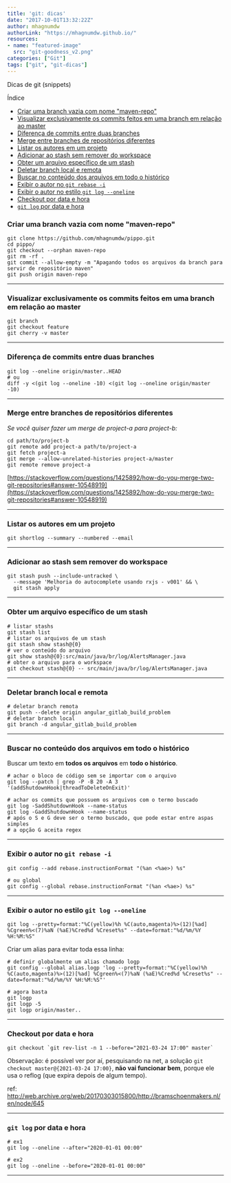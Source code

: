 ```yaml
---
title: 'git: dicas'
date: "2017-10-01T13:32:22Z"
author: mhagnumdw
authorLink: "https://mhagnumdw.github.io/"
resources:
- name: "featured-image"
  src: "git-goodness_v2.png"
categories: ["Git"]
tags: ["git", "git-dicas"]
---
```


Dicas de git (snippets)

<!--more-->

Índice

- [Criar uma branch vazia com nome "maven-repo"](#criar-uma-branch-vazia-com-nome-maven-repo)
- [Visualizar exclusivamente os commits feitos em uma branch em relação ao master](#visualizar-exclusivamente-os-commits-feitos-em-uma-branch-em-relação-ao-master)
- [Diferença de commits entre duas branches](#diferença-de-commits-entre-duas-branches)
- [Merge entre branches de repositórios diferentes](#merge-entre-branches-de-repositórios-diferentes)
- [Listar os autores em um projeto](#listar-os-autores-em-um-projeto)
- [Adicionar ao stash sem remover do workspace](#adicionar-ao-stash-sem-remover-do-workspace)
- [Obter um arquivo específico de um stash](#obter-um-arquivo-específico-de-um-stash)
- [Deletar branch local e remota](#deletar-branch-local-e-remota)
- [Buscar no conteúdo dos arquivos em todo o histórico](#buscar-no-conteúdo-dos-arquivos-em-todo-o-histórico)
- [Exibir o autor no `git rebase -i`](#exibir-o-autor-no-git-rebase--i)
- [Exibir o autor no estilo `git log --oneline`](#exibir-o-autor-no-estilo-git-log---oneline)
- [Checkout por data e hora](#checkout-por-data-e-hora)
- [`git log` por data e hora](#git-log-por-data-e-hora)

### Criar uma branch vazia com nome "maven-repo"

```shell
git clone https://github.com/mhagnumdw/pippo.git
cd pippo/
git checkout --orphan maven-repo
git rm -rf .
git commit --allow-empty -m "Apagando todos os arquivos da branch para servir de repositório maven"
git push origin maven-repo
```

* * *

### Visualizar exclusivamente os commits feitos em uma branch em relação ao master

```shell
git branch
git checkout feature
git cherry -v master
```

* * *

### Diferença de commits entre duas branches

```shell
git log --oneline origin/master..HEAD
# ou
diff -y <(git log --oneline -10) <(git log --oneline origin/master -10)
```

* * *

### Merge entre branches de repositórios diferentes

_Se você quiser fazer um merge de project-a para project-b:_

```shell
cd path/to/project-b
git remote add project-a path/to/project-a
git fetch project-a
git merge --allow-unrelated-histories project-a/master
git remote remove project-a
```

[https://stackoverflow.com/questions/1425892/how-do-you-merge-two-git-repositories#answer-10548919](https://stackoverflow.com/questions/1425892/how-do-you-merge-two-git-repositories#answer-10548919)

* * *

### Listar os autores em um projeto

```shell
git shortlog --summary --numbered --email
```

* * *

### Adicionar ao stash sem remover do workspace

```shell
git stash push --include-untracked \
  --message 'Melhoria do autocomplete usando rxjs - v001' && \
  git stash apply
```

* * *

### Obter um arquivo específico de um stash

```shell
# listar stashs
git stash list
# listar os arquivos de um stash
git stash show stash@{0}
# ver o conteúdo do arquivo
git show stash@{0}:src/main/java/br/log/AlertsManager.java
# obter o arquivo para o workspace
git checkout stash@{0} -- src/main/java/br/log/AlertsManager.java
```

* * *

### Deletar branch local e remota

```shell
# deletar branch remota
git push --delete origin angular_gitlab_build_problem
# deletar branch local
git branch -d angular_gitlab_build_problem
```

* * *

### Buscar no conteúdo dos arquivos em todo o histórico

Buscar um texto em **todos os arquivos** em **todo o histórico**.

```shell
# achar o bloco de código sem se importar com o arquivo
git log --patch | grep -P -B 20 -A 3 '(addShutdownHook|threadToDeleteOnExit)'

# achar os commits que possuem os arquivos com o termo buscado
git log -SaddShutdownHook --name-status
git log -GaddShutdownHook --name-status
# após o S e G deve ser o termo buscado, que pode estar entre aspas simples
# a opção G aceita regex
```

* * *

### Exibir o autor no `git rebase -i`

```shell
git config --add rebase.instructionFormat "(%an <%ae>) %s"

# ou global
git config --global rebase.instructionFormat "(%an <%ae>) %s"
```

* * *

### Exibir o autor no estilo `git log --oneline`

```shell
git log --pretty=format:"%C(yellow)%h %C(auto,magenta)%>(12)[%ad] %Cgreen%<(7)%aN (%aE)%Cred%d %Creset%s" --date=format:"%d/%m/%Y %H:%M:%S"
```

Criar um alias para evitar toda essa linha:

```shell
# definir globalmente um alias chamado logp
git config --global alias.logp 'log --pretty=format:"%C(yellow)%h %C(auto,magenta)%>(12)[%ad] %Cgreen%<(7)%aN (%aE)%Cred%d %Creset%s" --date=format:"%d/%m/%Y %H:%M:%S"'

# agora basta
git logp
git logp -5
git logp origin/master..
```

* * *

### Checkout por data e hora

```shell
git checkout `git rev-list -n 1 --before="2021-03-24 17:00" master`
```

Observação: é possível ver por aí, pesquisando na net, a solução `git checkout master@{2021-03-24 17:00}`, **não vai funcionar bem**, porque ele usa o reflog (que expira depois de algum tempo).

ref: <http://web.archive.org/web/20170303015800/http://bramschoenmakers.nl/en/node/645>

* * *

### `git log` por data e hora

```shell
# ex1
git log --oneline --after="2020-01-01 00:00"

# ex2
git log --oneline --before="2020-01-01 00:00"
```

* * *
